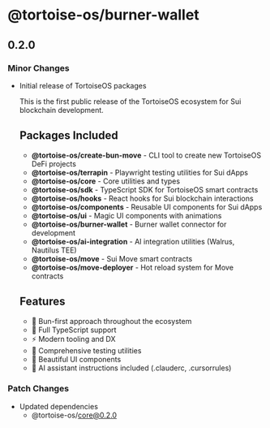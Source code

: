 # @tortoise-os/burner-wallet

## 0.2.0

### Minor Changes

- Initial release of TortoiseOS packages

  This is the first public release of the TortoiseOS ecosystem for Sui blockchain development.

  ## Packages Included
  - **@tortoise-os/create-bun-move** - CLI tool to create new TortoiseOS DeFi projects
  - **@tortoise-os/terrapin** - Playwright testing utilities for Sui dApps
  - **@tortoise-os/core** - Core utilities and types
  - **@tortoise-os/sdk** - TypeScript SDK for TortoiseOS smart contracts
  - **@tortoise-os/hooks** - React hooks for Sui blockchain interactions
  - **@tortoise-os/components** - Reusable UI components for Sui dApps
  - **@tortoise-os/ui** - Magic UI components with animations
  - **@tortoise-os/burner-wallet** - Burner wallet connector for development
  - **@tortoise-os/ai-integration** - AI integration utilities (Walrus, Nautilus TEE)
  - **@tortoise-os/move** - Sui Move smart contracts
  - **@tortoise-os/move-deployer** - Hot reload system for Move contracts

  ## Features
  - 🐢 Bun-first approach throughout the ecosystem
  - 🔗 Full TypeScript support
  - ⚡ Modern tooling and DX
  - 🧪 Comprehensive testing utilities
  - 🎨 Beautiful UI components
  - 🤖 AI assistant instructions included (.clauderc, .cursorrules)

### Patch Changes

- Updated dependencies
  - @tortoise-os/core@0.2.0
